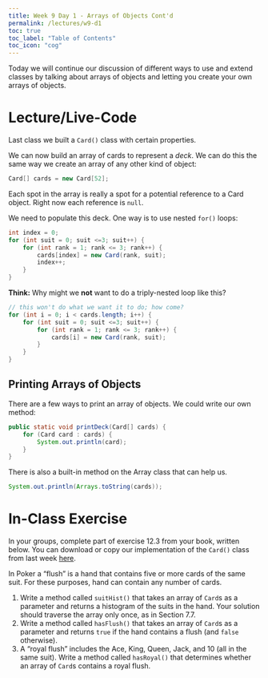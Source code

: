 ```yaml
---
title: Week 9 Day 1 - Arrays of Objects Cont'd
permalink: /lectures/w9-d1
toc: true
toc_label: "Table of Contents"
toc_icon: "cog"
---
```

Today we will continue our discussion of different ways to use and extend classes by talking about arrays of objects and letting you create your own arrays of objects. 

# Lecture/Live-Code

Last class we built a `Card()` class with certain properties. 

We can now build an array of cards to represent a _deck_. We can do this the same way we create an array of any other kind of object:

```java
Card[] cards = new Card[52];
```

Each spot in the array is really a spot for a potential reference to a Card object. Right now each reference is `null`. 

We need to populate this deck. One way is to use nested `for()` loops:

```java
int index = 0;
for (int suit = 0; suit <=3; suit++) {
    for (int rank = 1; rank <= 3; rank++) {
        cards[index] = new Card(rank, suit);
        index++;
    }
}
```

**Think:** Why might we **not** want to do a triply-nested loop like this?

```java
// this won't do what we want it to do; how come?
for (int i = 0; i < cards.length; i++) {
    for (int suit = 0; suit <=3; suit++) {
        for (int rank = 1; rank <= 3; rank++) {
            cards[i] = new Card(rank, suit);
        }
    }
}
```

## Printing Arrays of Objects

There are a few ways to print an array of objects. We could write our own method:

```java
public static void printDeck(Card[] cards) {
    for (Card card : cards) {
        System.out.println(card);
    }
}
```

There is also a built-in method on the Array class that can help us.

```java
System.out.println(Arrays.toString(cards));
```

# In-Class Exercise

In your groups, complete part of exercise 12.3 from your book, written below. You can download or copy our implementation of the `Card()` class from last week [here](https://github.com/alackles/CMSC-150-WT-23/tree/main/_pages/lectures/week8/code/CardExample/src).

In Poker a “flush” is a hand that contains five or more cards of the same suit. For these purposes, hand can contain any number of cards.

1. Write a method called `suitHist()` that takes an array of `Card`s as a parameter and returns a histogram of the suits in the hand. Your solution should traverse the array only once, as in Section 7.7.
2. Write a method called `hasFlush()` that takes an array of `Card`s as a parameter and returns `true` if the hand contains a flush (and `false` otherwise).
3. A “royal flush” includes the Ace, King, Queen, Jack, and 10 (all in the same suit). Write a method called `hasRoyal()` that determines whether an array of `Card`s contains a royal flush.
